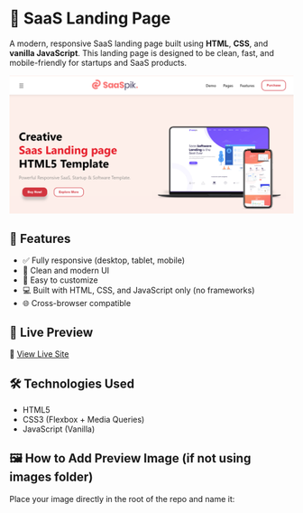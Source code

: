 # 🚀 SaaS Landing Page

A modern, responsive SaaS landing page built using **HTML**, **CSS**, and **vanilla JavaScript**. This landing page is designed to be clean, fast, and mobile-friendly for startups and SaaS products.

![Preview](preview.png)

## 📌 Features

- ✅ Fully responsive (desktop, tablet, mobile)
- 🎨 Clean and modern UI
- 📂 Easy to customize
- 💻 Built with HTML, CSS, and JavaScript only (no frameworks)
- 🌐 Cross-browser compatible

## 📸 Live Preview

🔗 [View Live Site](https://abbas-devloper.github.io/Saas-Landing/)

## 🛠️ Technologies Used

- HTML5
- CSS3 (Flexbox + Media Queries)
- JavaScript (Vanilla)

## 🖼️ How to Add Preview Image (if not using images folder)

Place your image directly in the root of the repo and name it:
